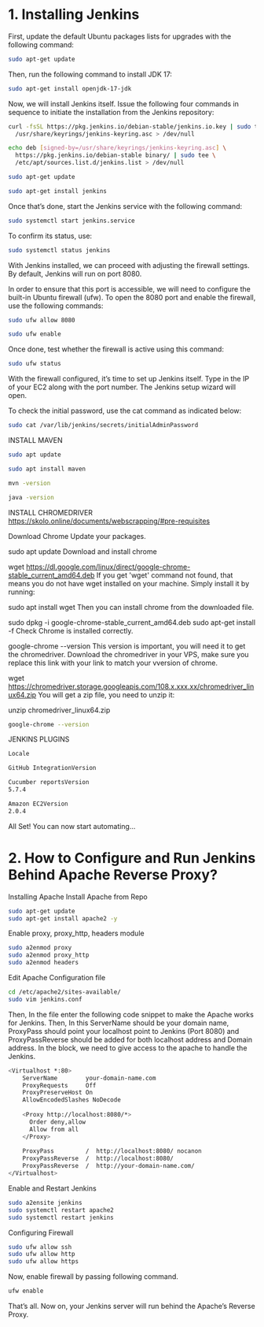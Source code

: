 # 1. Installing Jenkins

First, update the default Ubuntu packages lists for upgrades with the following command:
```bash
sudo apt-get update
```
Then, run the following command to install JDK 17:
```bash
sudo apt-get install openjdk-17-jdk
```
Now, we will install Jenkins itself. Issue the following four commands in sequence to initiate the installation from the Jenkins repository:
```bash
curl -fsSL https://pkg.jenkins.io/debian-stable/jenkins.io.key | sudo tee \
  /usr/share/keyrings/jenkins-keyring.asc > /dev/null

echo deb [signed-by=/usr/share/keyrings/jenkins-keyring.asc] \
  https://pkg.jenkins.io/debian-stable binary/ | sudo tee \
  /etc/apt/sources.list.d/jenkins.list > /dev/null

sudo apt-get update

sudo apt-get install jenkins
```
Once that’s done, start the Jenkins service with the following command:
```bash
sudo systemctl start jenkins.service
```
To confirm its status, use:
```bash
sudo systemctl status jenkins
```
With Jenkins installed, we can proceed with adjusting the firewall settings. By default, Jenkins will run on port 8080.

In order to ensure that this port is accessible, we will need to configure the built-in Ubuntu firewall (ufw). To open the 8080 port and enable the firewall, use the following commands:
```bash
sudo ufw allow 8080
```
```bash
sudo ufw enable
```
Once done, test whether the firewall is active using this command:
```bash
sudo ufw status
```
With the firewall configured, it’s time to set up Jenkins itself. Type in the IP of your EC2 along with the port number. The Jenkins setup wizard will open.

To check the initial password, use the cat command as indicated below:
```bash
sudo cat /var/lib/jenkins/secrets/initialAdminPassword
```

INSTALL MAVEN
```bash
sudo apt update
```
```bash
sudo apt install maven
```
```bash
mvn -version
```
```bash
java -version
```
INSTALL CHROMEDRIVER
https://skolo.online/documents/webscrapping/#pre-requisites

Download Chrome
Update your packages.

sudo apt update
Download and install chrome

wget https://dl.google.com/linux/direct/google-chrome-stable_current_amd64.deb
If you get 'wget' command not found, that means you do not have wget installed on your machine. Simply install it by running:

sudo apt install wget
Then you can install chrome from the downloaded file.

sudo dpkg -i google-chrome-stable_current_amd64.deb
sudo apt-get install -f
Check Chrome is installed correctly.

google-chrome --version
This version is important, you will need it to get the chromedriver.
Download the chromedriver in your VPS, make sure you replace this link with your link to match your vversion of chrome.

wget https://chromedriver.storage.googleapis.com/108.x.xxx.xx/chromedriver_linux64.zip
You will get a zip file, you need to unzip it:

unzip chromedriver_linux64.zip

```bash
google-chrome --version
```
JENKINS PLUGINS
```bash
Locale 
```
```bash
GitHub IntegrationVersion 
```
```bash
Cucumber reportsVersion
5.7.4
```
```bash
Amazon EC2Version
2.0.4
```

All Set! You can now start automating...

# 2. How to Configure and Run Jenkins Behind Apache Reverse Proxy?

Installing Apache
Install Apache from Repo

```bash
sudo apt-get update
sudo apt-get install apache2 -y
```
Enable proxy, proxy_http, headers module

```bash
sudo a2enmod proxy
sudo a2enmod proxy_http
sudo a2enmod headers
```
Edit Apache Configuration file
```bash
cd /etc/apache2/sites-available/
sudo vim jenkins.conf
```
Then, In the file enter the following code snippet to make the Apache works for Jenkins. Then, In this ServerName should be your domain name, ProxyPass should point your localhost point to Jenkins (Port 8080) and ProxyPassReverse should be added for both localhost address and Domain address. In the <proxy> block, we need to give access to the apache to handle the Jenkins.

```bash
<Virtualhost *:80>
    ServerName        your-domain-name.com
    ProxyRequests     Off
    ProxyPreserveHost On
    AllowEncodedSlashes NoDecode
 
    <Proxy http://localhost:8080/*>
      Order deny,allow
      Allow from all
    </Proxy>
 
    ProxyPass         /  http://localhost:8080/ nocanon
    ProxyPassReverse  /  http://localhost:8080/
    ProxyPassReverse  /  http://your-domain-name.com/
</Virtualhost>
```
Enable and Restart Jenkins
```bash
sudo a2ensite jenkins
sudo systemctl restart apache2
sudo systemctl restart jenkins
```
Configuring Firewall
```bash
sudo ufw allow ssh
sudo ufw allow http
sudo ufw allow https
```
Now, enable firewall by passing following command.
```bash
ufw enable
```
That’s all. Now on, your Jenkins server will run behind the Apache’s Reverse Proxy.

